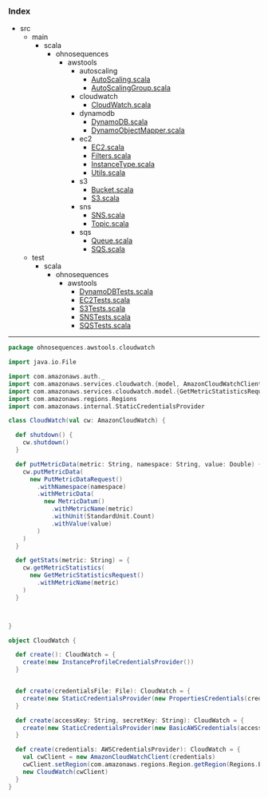 ### Index

+ src
  + main
    + scala
      + ohnosequences
        + awstools
          + autoscaling
            + [AutoScaling.scala](../autoscaling/AutoScaling.md)
            + [AutoScalingGroup.scala](../autoscaling/AutoScalingGroup.md)
          + cloudwatch
            + [CloudWatch.scala](CloudWatch.md)
          + dynamodb
            + [DynamoDB.scala](../dynamodb/DynamoDB.md)
            + [DynamoObjectMapper.scala](../dynamodb/DynamoObjectMapper.md)
          + ec2
            + [EC2.scala](../ec2/EC2.md)
            + [Filters.scala](../ec2/Filters.md)
            + [InstanceType.scala](../ec2/InstanceType.md)
            + [Utils.scala](../ec2/Utils.md)
          + s3
            + [Bucket.scala](../s3/Bucket.md)
            + [S3.scala](../s3/S3.md)
          + sns
            + [SNS.scala](../sns/SNS.md)
            + [Topic.scala](../sns/Topic.md)
          + sqs
            + [Queue.scala](../sqs/Queue.md)
            + [SQS.scala](../sqs/SQS.md)
  + test
    + scala
      + ohnosequences
        + awstools
          + [DynamoDBTests.scala](../../../../../test/scala/ohnosequences/awstools/DynamoDBTests.md)
          + [EC2Tests.scala](../../../../../test/scala/ohnosequences/awstools/EC2Tests.md)
          + [S3Tests.scala](../../../../../test/scala/ohnosequences/awstools/S3Tests.md)
          + [SNSTests.scala](../../../../../test/scala/ohnosequences/awstools/SNSTests.md)
          + [SQSTests.scala](../../../../../test/scala/ohnosequences/awstools/SQSTests.md)

------


```scala
package ohnosequences.awstools.cloudwatch

import java.io.File

import com.amazonaws.auth._
import com.amazonaws.services.cloudwatch.{model, AmazonCloudWatchClient, AmazonCloudWatch}
import com.amazonaws.services.cloudwatch.model.{GetMetricStatisticsRequest, StandardUnit, MetricDatum, PutMetricDataRequest}
import com.amazonaws.regions.Regions
import com.amazonaws.internal.StaticCredentialsProvider

class CloudWatch(val cw: AmazonCloudWatch) {

  def shutdown() {
    cw.shutdown()
  }

  def putMetricData(metric: String, namespace: String, value: Double) {
    cw.putMetricData(
      new PutMetricDataRequest()
        .withNamespace(namespace)
        .withMetricData(
          new MetricDatum()
            .withMetricName(metric)
            .withUnit(StandardUnit.Count)
            .withValue(value)
        )
    )
  }

  def getStats(metric: String) = {
    cw.getMetricStatistics(
      new GetMetricStatisticsRequest()
        .withMetricName(metric)
    )
  }



}

object CloudWatch {

  def create(): CloudWatch = {
    create(new InstanceProfileCredentialsProvider())
  }


  def create(credentialsFile: File): CloudWatch = {
    create(new StaticCredentialsProvider(new PropertiesCredentials(credentialsFile)))
  }

  def create(accessKey: String, secretKey: String): CloudWatch = {
    create(new StaticCredentialsProvider(new BasicAWSCredentials(accessKey, secretKey)))
  }

  def create(credentials: AWSCredentialsProvider): CloudWatch = {
    val cwClient = new AmazonCloudWatchClient(credentials)
    cwClient.setRegion(com.amazonaws.regions.Region.getRegion(Regions.EU_WEST_1))
    new CloudWatch(cwClient)
  }
}

```

